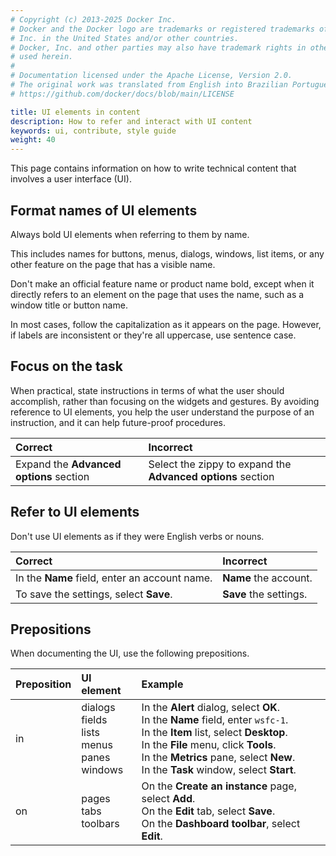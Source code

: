 ```yaml
---
# Copyright (c) 2013-2025 Docker Inc.
# Docker and the Docker logo are trademarks or registered trademarks of Docker,
# Inc. in the United States and/or other countries.
# Docker, Inc. and other parties may also have trademark rights in other terms
# used herein.
#
# Documentation licensed under the Apache License, Version 2.0.
# The original work was translated from English into Brazilian Portuguese.
# https://github.com/docker/docs/blob/main/LICENSE

title: UI elements in content
description: How to refer and interact with UI content
keywords: ui, contribute, style guide
weight: 40
---
```

This page contains information on how to write technical content that involves a user interface (UI).

## Format names of UI elements

Always bold UI elements when referring to them by name.

This includes names for buttons, menus, dialogs, windows, list items, or any other feature on the page that has a visible name.

Don't make an official feature name or product name bold, except when it directly refers to an element on the page that uses the name, such as a window title or button name.

In most cases, follow the capitalization as it appears on the page. However, if labels are inconsistent or they're all uppercase, use sentence case.

## Focus on the task

When practical, state instructions in terms of what the user should accomplish, rather than focusing on the widgets and gestures. By avoiding reference to UI elements, you help the user understand the purpose of an instruction, and it can help future-proof procedures.

|Correct     |Incorrect    |
|:-----------|:------------|
|Expand the **Advanced options** section | Select the zippy to expand the **Advanced options** section|


## Refer to UI elements

Don't use UI elements as if they were English verbs or nouns.

|Correct     |Incorrect    |
|:-----------|:------------|
|In the **Name** field, enter an account name. | **Name** the account.|
|To save the settings, select **Save**.| **Save** the settings.|

## Prepositions

When documenting the UI, use the following prepositions.

|Preposition   |UI element   |  Example |
|:-----------|:------------|:-----------|
|in          | dialogs <br>fields <br>lists <br>menus <br>panes <br>windows <br>| In the **Alert** dialog, select **OK**. <br> In the **Name** field, enter `wsfc-1`. <br> In the **Item** list, select **Desktop**. <br>In the **File** menu, click **Tools**.<br> In the **Metrics** pane, select **New**. <br>In the **Task** window, select **Start**. |
| on         |pages <br>tabs <br>toolbars | On the **Create an instance** page, select **Add**. <br> On the **Edit** tab, select **Save**.<br> On the **Dashboard toolbar**, select **Edit**.<br>|
